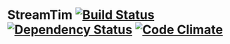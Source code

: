 # StreamTim [![Build Status][travis-image]][travis-url] [![Dependency Status][depstat-image]][depstat-url] [![Code Climate][codeclimate-image]][codeclimate-url]

[travis-url]: http://travis-ci.org/TimotheeJeannin/StreamTim
[travis-image]: https://travis-ci.org/TimotheeJeannin/StreamTim.svg?branch=master

[depstat-url]: https://david-dm.org/timotheejeannin/streamtim
[depstat-image]: https://david-dm.org/timotheejeannin/streamtim.png

[codeclimate-url]: https://codeclimate.com/github/TimotheeJeannin/StreamTim
[codeclimate-image]: https://codeclimate.com/github/TimotheeJeannin/StreamTim/badges/gpa.svg
